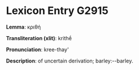 # Lexicon Entry G2915

**Lemma**: κριθή

**Transliteration (xlit)**: krithḗ

**Pronunciation**: kree-thay'

**Description**:
of uncertain derivation; barley:--barley.

